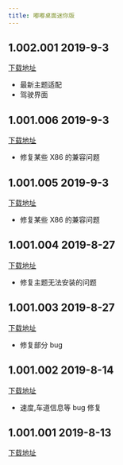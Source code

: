 ```yaml
---
title: 嘟嘟桌面迷你版
---
```


## 1.002.001 2019-9-3

[下载地址](http://car-launcher.dudu-lucky.com:7000/upload/apk/0d25131dd21d4813abae5223831e6de3/temp.apk)

- 最新主题适配
- 驾驶界面

## 1.001.006 2019-9-3

[下载地址](http://car-launcher.dudu-lucky.com:7000/upload/apk/70e1e4d0991b4fb3a7b7b6a749b9343a/temp.apk)

- 修复某些 X86 的兼容问题

## 1.001.005 2019-9-3

[下载地址](http://car-launcher.dudu-lucky.com:7000/upload/apk/70e1e4d0991b4fb3a7b7b6a749b9343a/temp.apk)

- 修复某些 X86 的兼容问题

## 1.001.004 2019-8-27

[下载地址](http://car-launcher.dudu-lucky.com:7000/upload/apk/77e6916c83f34156a927cc77224de8dc/temp.apk)

- 修复主题无法安装的问题

## 1.001.003 2019-8-27

[下载地址](http://car-launcher.dudu-lucky.com:7000/upload/apk/7ec64938dd8f4535ac3a18b4153e6541/temp.apk)

- 修复部分 bug

## 1.001.002 2019-8-14

[下载地址](http://car-launcher.dudu-lucky.com:7000/upload/apk/ed34057edc4a4516878a637bf4221ad1/temp.apk)

- 速度,车道信息等 bug 修复

## 1.001.001 2019-8-13

[下载地址](http://car-launcher.dudu-lucky.com:7000/upload/apk/02ba1fc332ac46afb615bef2e9cd1d35/temp.apk)

